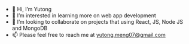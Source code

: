 - 👋 Hi, I’m Yutong
- 👀 I’m interested in learning more on web app development
- 💞️ I’m looking to collaborate on projects that using React, JS, Node JS and MongoDB
- 📫 Please feel free to reach me at yutong.meng07@gmail.com


